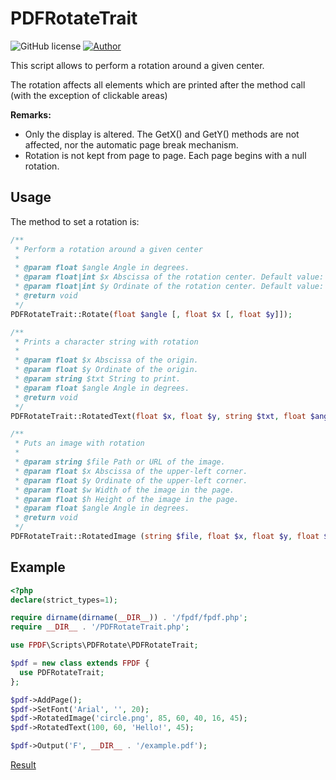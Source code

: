 # PDFRotateTrait
![GitHub license](https://img.shields.io/badge/license-FPDF-green)
[![Author](https://img.shields.io/badge/author-Olivier-blue)](mailto:oliver@fpdf.org?subject=Rotations)

This script allows to perform a rotation around a given center.

The rotation affects all elements which are printed after the method call (with the exception of clickable areas)

**Remarks:**
- Only the display is altered. The GetX() and GetY() methods are not affected, nor the automatic page break mechanism.
- Rotation is not kept from page to page. Each page begins with a null rotation.

## Usage
The method to set a rotation is:

```php
/**
 * Perform a rotation around a given center
 *
 * @param float $angle Angle in degrees.
 * @param float|int $x Abscissa of the rotation center. Default value: current position.
 * @param float|int $y Ordinate of the rotation center. Default value: current position.
 * @return void
 */
PDFRotateTrait::Rotate(float $angle [, float $x [, float $y]]);

/**
 * Prints a character string with rotation
 *
 * @param float $x Abscissa of the origin.
 * @param float $y Ordinate of the origin.
 * @param string $txt String to print.
 * @param float $angle Angle in degrees.
 * @return void
 */
PDFRotateTrait::RotatedText(float $x, float $y, string $txt, float $angle);

/**
 * Puts an image with rotation
 *
 * @param string $file Path or URL of the image.
 * @param float $x Abscissa of the upper-left corner.
 * @param float $y Ordinate of the upper-left corner.
 * @param float $w Width of the image in the page.
 * @param float $h Height of the image in the page.
 * @param float $angle Angle in degrees.
 * @return void
 */
PDFRotateTrait::RotatedImage (string $file, float $x, float $y, float $w, float $h, float $angle)
```

## Example

```php
<?php
declare(strict_types=1);

require dirname(dirname(__DIR__)) . '/fpdf/fpdf.php';
require __DIR__ . '/PDFRotateTrait.php';

use FPDF\Scripts\PDFRotate\PDFRotateTrait;

$pdf = new class extends FPDF {
  use PDFRotateTrait;
};

$pdf->AddPage();
$pdf->SetFont('Arial', '', 20);
$pdf->RotatedImage('circle.png', 85, 60, 40, 16, 45);
$pdf->RotatedText(100, 60, 'Hello!', 45);

$pdf->Output('F', __DIR__ . '/example.pdf');
```
[Result](ex.pdf)
